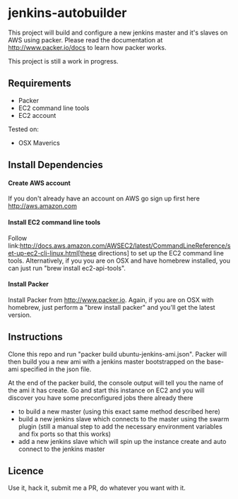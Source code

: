 jenkins-autobuilder
===================

This project will build and configure a new jenkins master and it's slaves on AWS using packer. Please read the documentation at http://www.packer.io/docs to learn how packer works.

This project is still a work in progress.

Requirements
------------
* Packer
* EC2 command line tools
* EC2 account

Tested on:
* OSX Maverics

Install Dependencies
-------------------
#### Create AWS account
If you don't already have an account on AWS go sign up first here http://aws.amazon.com
#### Install EC2 command line tools
Follow link:http://docs.aws.amazon.com/AWSEC2/latest/CommandLineReference/set-up-ec2-cli-linux.html[these directions] to set up the EC2 command line tools. Alternatively, if you you are on OSX and have homebrew installed, you can just run "brew install ec2-api-tools". 
#### Install Packer
Install Packer from http://www.packer.io. Again, if you are on OSX with homebrew, just perform a "brew install packer" and you'll get the latest version.

Instructions
-------------------
Clone this repo and run "packer build ubuntu-jenkins-ami.json". Packer will then build you a new ami with a jenkins master bootstrapped on the base-ami specified in the json file.

At the end of the packer build, the console output will tell you the name of the ami it has create. Go and start this instance on EC2 and you will discover you have some preconfigured jobs there already there
* to build a new master (using this exact same method described here)
* build a new jenkins slave which connects to the master using the swarm plugin (still a manual step to add the necessary environment variables and fix ports so that this works)
* add a new jenkins slave which will spin up the instance create and auto connect to the jenkins master

Licence
-------------------
Use it, hack it, submit me a PR, do whatever you want with it.



